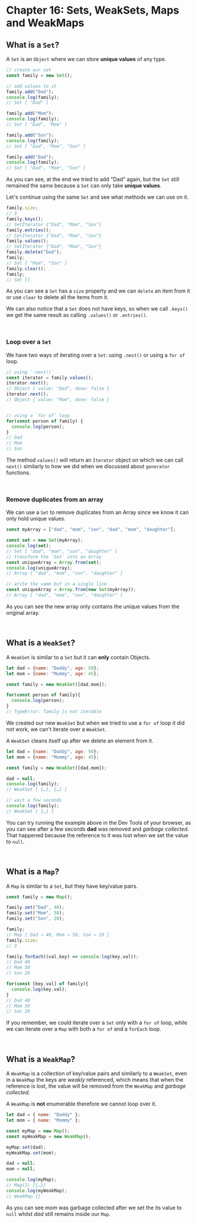# Chapter 16: Sets, WeakSets, Maps and WeakMaps

## What is a `Set`?

A `Set` is an `Object` where we can store **unique values** of any type.

```javascript
// create our set
const family = new Set();

// add values to it
family.add("Dad");
console.log(family);
// Set [ "Dad" ]

family.add("Mom");
console.log(family);
// Set [ "Dad", "Mom" ]

family.add("Son");
console.log(family);
// Set [ "Dad", "Mom", "Son" ]

family.add("Dad");
console.log(family);
// Set [ "Dad", "Mom", "Son" ]
```

As you can see, at the end we tried to add "Dad" again, but the `Set` still remained the same because a `Set` can only take **unique values**.

Let's continue using the same `Set` and see what methods we can use on it.

```javascript
family.size;
// 3
family.keys();
// SetIterator {"Dad", "Mom", "Son"}
family.entries();
// SetIterator {"Dad", "Mom", "Son"}
family.values();
// SetIterator {"Dad", "Mom", "Son"}
family.delete("Dad");
family;
// Set [ "Mom", "Son" ]
family.clear();
family;
// Set []
```

As you can see a `Set` has a `size` property and we can `delete` an item from it or use `clear` to delete all the items from it.

We can also notice that a `Set` does not have keys, so when we call `.keys()` we get the same result as calling `.values()` or `.entries()`.

&nbsp;

### Loop over a `Set`

We have two ways of iterating over a `Set`: using `.next()` or using a `for of` loop.

```javascript
// using `.next()`
const iterator = family.values();
iterator.next();
// Object { value: "Dad", done: false }
iterator.next();
// Object { value: "Mom", done: false }


// using a `for of` loop
for(const person of family) {
  console.log(person);
}
// Dad
// Mom
// Son
```

The method `values()` will return an `Iterator` object on which we can call `next()` similarly to how we did when we discussed about `generator` functions.

&nbsp;

### Remove duplicates from an array

We can use a `Set` to remove duplicates from an Array since we know it can only hold unique values.

```javascript
const myArray = ["dad", "mom", "son", "dad", "mom", "daughter"];

const set = new Set(myArray);
console.log(set);
// Set [ "dad", "mom", "son", "daughter" ]
// transform the `Set` into an Array
const uniqueArray = Array.from(set);
console.log(uniqueArray);
// Array [ "dad", "mom", "son", "daughter" ]

// write the same but in a single line
const uniqueArray = Array.from(new Set(myArray));
// Array [ "dad", "mom", "son", "daughter" ]
```

As you can see the new array only contains the unique values from the original array.

&nbsp;

## What is a `WeakSet`?

A `WeakSet` is similar to a `Set` but it can **only** contain Objects.

```javascript
let dad = {name: "Daddy", age: 50};
let mom = {name: "Mummy", age: 45};

const family = new WeakSet([dad,mom]);

for(const person of family){
  console.log(person);
}
// TypeError: family is not iterable
```

We created our new `WeakSet` but when we tried to use a `for of` loop it did not work, we can't iterate over a `WeakSet`.

A `WeakSet` cleans itself up after we delete an element from it.

```javascript
let dad = {name: "Daddy", age: 50};
let mom = {name: "Mummy", age: 45};

const family = new WeakSet([dad,mom]);

dad = null;
console.log(family);
// WeakSet [ {…}, {…} ]

// wait a few seconds
console.log(family);
// WeakSet [ {…} ]
```

You can try running the example above in the Dev Tools of your browser, as you can see after a few seconds **dad** was removed and *garbage collected*. That happened because the reference to it was lost when we set the value to `null`.

&nbsp;

## What is a `Map`?

A `Map` is similar to a `Set`, but they have key/value pairs.

```javascript
const family = new Map();

family.set("Dad", 40);
family.set("Mom", 50);
family.set("Son", 20);

family;
// Map { Dad → 40, Mom → 50, Son → 20 }
family.size;
// 3

family.forEach((val,key) => console.log(key,val));
// Dad 40
// Mom 50
// Son 20

for(const [key,val] of family){
  console.log(key,val);
}
// Dad 40
// Mom 50
// Son 20
```

If you remember, we could iterate over a `Set` only with a `for of` loop, while we can iterate over a `Map` with both a `for of` and a `forEach` loop.

&nbsp;

## What is a `WeakMap`?

A `WeakMap` is a collection of key/value pairs and similarly to a `WeakSet`, even in a `WeakMap` the keys are *weakly* referenced, which means that when the reference is lost, the value will be removed from the `WeakMap` and *garbage collected*.

A `WeakMap` is **not** enumerable therefore we cannot loop over it.

```javascript
let dad = { name: "Daddy" };
let mom = { name: "Mommy" };

const myMap = new Map();
const myWeakMap = new WeakMap();

myMap.set(dad);
myWeakMap.set(mom);

dad = null;
mom = null;

console.log(myMap);
// Map(1) {{…}}
console.log(myWeakMap);
// WeakMap {}
```

As you can see *mom* was garbage collected after we set the its value to `null` whilst *dad* still remains inside our `Map`.
